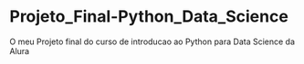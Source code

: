# Projeto_Final-Python_Data_Science

O meu Projeto final do curso de introducao ao Python para Data Science da Alura
